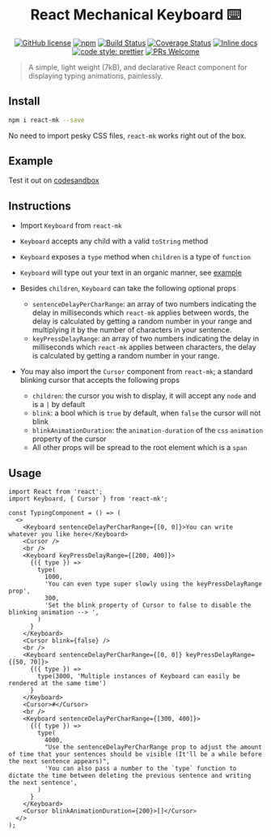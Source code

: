 <h1 align="center" href="https://github.com/typekev/react-mk">React Mechanical Keyboard ⌨️</h1>

<p align="center""><a href="https://github.com/typekev/react-mk/blob/master/LICENSE"><img src="https://img.shields.io/badge/license-MIT-blue.svg" alt="GitHub license"></a> <a href="https://www.npmjs.com/package/react-mk"><img src="https://img.shields.io/npm/v/react-mk" alt="npm"></a> <a href="https://travis-ci.com/typekev/react-mk"><img src="https://travis-ci.com/typekev/react-mk.svg?branch=master" alt="Build Status"></a> <a href="https://coveralls.io/github/typekev/react-mk?branch=master"><img src="https://coveralls.io/repos/github/typekev/react-mk/badge.svg?branch=master" alt="Coverage Status"></a> <a href="http://inch-ci.org/github/typekev/react-mk"><img src="http://inch-ci.org/github/typekev/react-mk.svg?branch=master" alt="Inline docs"></a> <a href="https://github.com/prettier/prettier"><img src="https://img.shields.io/badge/code_style-prettier-ff69b4.svg" alt="code style: prettier"></a> <a href="https://github.com/typekev/react-mk/pulls"><img src="https://img.shields.io/badge/PRs-welcome-brightgreen.svg" alt="PRs Welcome"></a></p>

> A simple, light weight (7kB), and declarative React component for displaying typing animations, painlessly.

## Install

```sh
npm i react-mk --save
```

No need to import pesky CSS files, `react-mk` works right out of the box.

## Example

Test it out on [codesandbox](https://codesandbox.io/embed/react-mk-u6851)

## Instructions

- Import `Keyboard` from `react-mk`
- `Keyboard` accepts any child with a valid `toString` method
- `Keyboard` exposes a `type` method when `children` is a type of `function`
- `Keyboard` will type out your text in an organic manner, see [example](#example)
- Besides `children`, `Keyboard` can take the following optional props

  - `sentenceDelayPerCharRange`: an array of two numbers indicating the delay in milliseconds which `react-mk` applies between words, the delay is calculated by getting a random number in your range and multiplying it by the number of characters in your sentence.
  - `keyPressDelayRange`: an array of two numbers indicating the delay in milliseconds which `react-mk` applies between characters, the delay is calculated by getting a random number in your range.

- You may also import the `Cursor` component from `react-mk`; a standard blinking cursor that accepts the following props

  - `children`: the cursor you wish to display, it will accept any `node` and is a `|` by default
  - `blink`: a bool which is `true` by default, when `false` the cursor will not blink
  - `blinkAnimationDuration`: the `animation-duration` of the `css` `animation` property of the cursor
  - All other props will be spread to the root element which is a `span`

## Usage

```tsx
import React from 'react';
import Keyboard, { Cursor } from 'react-mk';

const TypingComponent = () => (
  <>
    <Keyboard sentenceDelayPerCharRange={[0, 0]}>You can write whatever you like here</Keyboard>
    <Cursor />
    <br />
    <Keyboard keyPressDelayRange={[200, 400]}>
      {({ type }) =>
        type(
          1000,
          'You can even type super slowly using the keyPressDelayRange prop',
          300,
          'Set the blink property of Cursor to false to disable the blinking animation --> ',
        )
      }
    </Keyboard>
    <Cursor blink={false} />
    <br />
    <Keyboard sentenceDelayPerCharRange={[0, 0]} keyPressDelayRange={[50, 70]}>
      {({ type }) =>
        type(3000, 'Multiple instances of Keyboard can easily be rendered at the same time')
      }
    </Keyboard>
    <Cursor>#</Cursor>
    <br />
    <Keyboard sentenceDelayPerCharRange={[300, 400]}>
      {({ type }) =>
        type(
          4000,
          "Use the sentenceDelayPerCharRange prop to adjust the amount of time that your sentences should be visible (It'll be a while before the next sentence appears)",
          'You can also pass a number to the `type` function to dictate the time between deleting the previous sentence and writing the next sentence',
        )
      }
    </Keyboard>
    <Cursor blinkAnimationDuration={200}>[]</Cursor>
  </>
);
```
